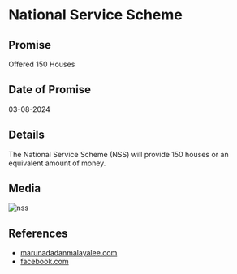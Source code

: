 # National Service Scheme

## Promise

Offered 150 Houses

## Date of Promise

03-08-2024

## Details

The National Service Scheme (NSS) will provide 150 houses or an equivalent amount of money.

## Media

![nss](https://web.archive.org/web/20240810055135if_/https://scontent.fcok4-1.fna.fbcdn.net/v/t39.30808-6/453848522_902594185247360_1026876601881565863_n.jpg?_nc_cat=108&ccb=1-7&_nc_sid=833d8c&_nc_ohc=bQdudHvP9vMQ7kNvgEd35UE&_nc_ht=scontent.fcok4-1.fna&oh=00_AYAN2T8-vTCxWJ8nERPS62W7xfXXiZabE9-25JpdITGT2w&oe=66BCC3EF)

## References

- [marunadadanmalayalee.com](https://marunadanmalayalee.com/recommended/mundakai-8/)
- [facebook.com](https://www.facebook.com/photo/?fbid=902594125247366&set=a.381331320706985)
